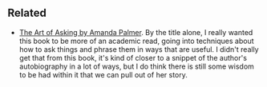 Related
---
- [The Art of Asking by Amanda Palmer](https://www.amazon.com/Art-Asking-Learned-Worrying-People/dp/1455581097). By the title alone, I really wanted this book to be more of an academic read, going into techniques about how to ask things and phrase them in ways that are useful. I didn't really get that from this book, it's kind of closer to a snippet of the author's autobiography in a lot of ways, but I do think there is still some wisdom to be had within it that we can pull out of her story.